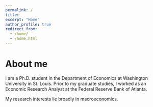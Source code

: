 ```yaml
---
permalink: /
title: 
excerpt: "Home"
author_profile: true
redirect_from: 
  - /home/
  - /home.html
---
```

# About me
I am a Ph.D. student in the Department of Economics at Washington University in St. Louis. Prior to my graduate studies, I worked as an Economic Research Analyst at the Federal Reserve Bank of Atlanta.

My research interests lie broadly in macroeconomics.